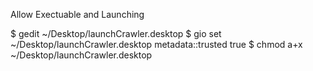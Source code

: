 Allow Exectuable and Launching

$ gedit ~/Desktop/launchCrawler.desktop
$ gio set ~/Desktop/launchCrawler.desktop metadata::trusted true
$ chmod a+x ~/Desktop/launchCrawler.desktop
